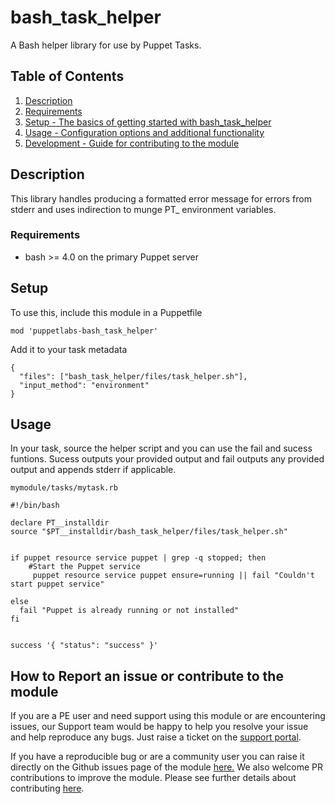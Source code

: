 # bash_task_helper

A Bash helper library for use by Puppet Tasks.

## Table of Contents

1. [Description](#description)
1. [Requirements](#requirements)
1. [Setup - The basics of getting started with bash_task_helper](#setup)
1. [Usage - Configuration options and additional functionality](#usage)
1. [Development - Guide for contributing to the module](#How-to-Report-an-issue-or-contribute-to-the-module)

## Description

This library handles producing a formatted error message for errors from stderr and uses indirection to munge PT_ environment variables.

### Requirements 

* bash >= 4.0 on the primary Puppet server

## Setup

To use this, include this module in a Puppetfile

```mod 'puppetlabs-bash_task_helper'```

Add it to your task metadata 

```
{
  "files": ["bash_task_helper/files/task_helper.sh"],
  "input_method": "environment"
}
```

## Usage

In your task, source the helper script and you can use the fail and sucess funtions. Sucess outputs your provided output and fail outputs any provided output and appends stderr if applicable.

```mymodule/tasks/mytask.rb```

```
#!/bin/bash

declare PT__installdir
source "$PT__installdir/bash_task_helper/files/task_helper.sh"


if puppet resource service puppet | grep -q stopped; then
    #Start the Puppet service
     puppet resource service puppet ensure=running || fail "Couldn't start puppet service"

else
  fail "Puppet is already running or not installed"
fi


success '{ "status": "success" }'

```

## How to Report an issue or contribute to the module

If you are a PE user and need support using this module or are encountering issues, our Support team would be happy to help you resolve your issue and help reproduce any bugs. Just raise a ticket on the [support portal](https://support.puppet.com/hc/en-us/requests/new).

If you have a reproducible bug or are a community user you can raise it directly on the Github issues page of the module [here.](https://github.com/puppetlabs/ca_extend/issues) We also welcome PR contributions to improve the module. Please see further details about contributing [here](https://puppet.com/docs/puppet/7.5/contributing.html#contributing_changes_to_module_repositories).
